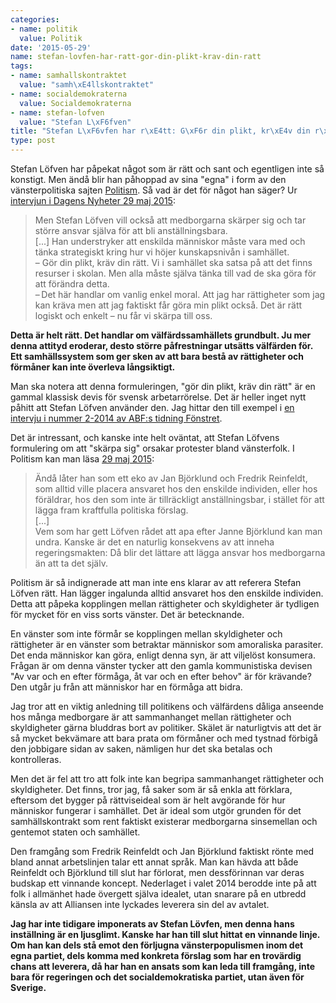```yaml
---
categories:
- name: politik
  value: Politik
date: '2015-05-29'
name: stefan-lovfen-har-ratt-gor-din-plikt-krav-din-ratt
tags:
- name: samhallskontraktet
  value: "samh\xE4llskontraktet"
- name: socialdemokraterna
  value: Socialdemokraterna
- name: stefan-lofven
  value: "Stefan L\xF6fven"
title: "Stefan L\xF6vfen har r\xE4tt: G\xF6r din plikt, kr\xE4v din r\xE4tt"
type: post
---
```

Stefan Löfven har påpekat något som är rätt och sant och egentligen inte så konstigt. Men ändå blir han påhoppad av sina "egna" i form av den vänsterpolitiska sajten [Politism](http://www.politism.se/). Så vad är det för något han säger? Ur [intervjun i Dagens Nyheter 29 maj 2015](http://www.dn.se/nyheter/politik/stefan-lofvens-nya-krav-pa-folket/):

> Men Stefan Löfven vill också att medborgarna skärper sig och tar större ansvar själva för att bli anställningsbara.  
> [...]
>  Han understryker att enskilda människor måste vara med och tänka strategiskt kring hur vi höjer kunskapsnivån i samhället.  
> – Gör din plikt, kräv din rätt. Vi i  samhället ska satsa på att det finns resurser i skolan. Men alla måste själva tänka till vad de ska göra för att förändra detta.  
> – Det här handlar om vanlig enkel moral. Att jag har rättigheter som jag kan kräva men att jag faktiskt får göra min plikt också. Det är rätt logiskt och enkelt – nu får vi skärpa till oss.  

**Detta är helt rätt. Det handlar om välfärdssamhällets grundbult. Ju mer denna attityd eroderar, desto större påfrestningar utsätts välfärden för. Ett samhällssystem som ger sken av att bara bestå av rättigheter och förmåner kan inte överleva långsiktigt.**

Man ska notera att denna formuleringen, "gör din plikt, kräv din rätt" är en gammal klassisk devis för svensk arbetarrörelse. Det är heller inget nytt påhitt att Stefan Löfven använder den. Jag hittar den till exempel i [en intervju i nummer 2-2014 av ABF:s tidning Fönstret](http://www.fonstret.se/Artikelarkivet/Intervju/Stefan-Lofven/).

Det är intressant, och kanske inte helt oväntat, att Stefan Löfvens formulering om att "skärpa sig" orsakar protester bland vänsterfolk. I Politism kan man läsa [29 maj 2015](http://www.politism.se/story/det-ar-du-som-ska-skarpa-dig-stefan-lofven/#post-27144):

> Ändå låter han som ett eko av Jan Björklund och Fredrik Reinfeldt, som alltid ville placera ansvaret hos den enskilde individen, eller hos föräldrar, hos den som inte är tillräckligt anställningsbar, i stället för att lägga fram kraftfulla politiska förslag.  
> [...]  
> Vem som har gett Löfven rådet att apa efter Janne Björklund kan man undra. Kanske är det en naturlig konsekvens av att inneha regeringsmakten: Då blir det lättare att lägga ansvar hos medborgarna än att ta det själv.  

Politism är så indignerade att man inte ens klarar av att referera Stefan Löfven rätt. Han lägger ingalunda alltid ansvaret hos den enskilde individen. Detta att påpeka kopplingen mellan rättigheter och skyldigheter är tydligen för mycket för en viss sorts vänster. Det är betecknande.

En vänster som inte förmår se kopplingen mellan skyldigheter och rättigheter är en vänster som betraktar människor som amoraliska parasiter. Det enda människor kan göra, enligt denna syn, är att viljelöst konsumera. Frågan är om denna vänster tycker att den gamla kommunistiska devisen "Av var och en efter förmåga, åt var och en efter behov" är för krävande? Den utgår ju från att människor har en förmåga att bidra.

Jag tror att en viktig anledning till politikens och välfärdens dåliga anseende hos många medborgare är att sammanhanget mellan rättigheter och skyldigheter gärna bluddras bort av politiker. Skälet är naturligtvis att det är så mycket bekvämare att bara prata om förmåner och med tystnad förbigå den jobbigare sidan av saken, nämligen hur det ska betalas och kontrolleras.

Men det är fel att tro att folk inte kan begripa sammanhanget rättigheter och skyldigheter. Det finns, tror jag, få saker som är så enkla att förklara, eftersom det bygger på rättviseideal som är helt avgörande för hur människor fungerar i samhället. Det är ideal som utgör grunden för det samhällskontrakt som rent faktiskt existerar medborgarna sinsemellan och gentemot staten och samhället.

Den framgång som Fredrik Reinfeldt och Jan Björklund faktiskt rönte med bland annat arbetslinjen talar ett annat språk. Man kan hävda att både Reinfeldt och Björklund till slut har förlorat, men dessförinnan var deras budskap ett vinnande koncept. Nederlaget i valet 2014 berodde inte på att folk i allmänhet hade övergett själva idealet, utan snarare på en utbredd känsla av att Alliansen inte lyckades leverera sin del av avtalet.

**Jag har inte tidigare imponerats av Stefan Lövfen, men denna hans inställning är en ljusglimt. Kanske har han till slut hittat en vinnande linje. Om han kan dels stå emot den förljugna vänsterpopulismen inom det egna partiet, dels komma med konkreta förslag som har en trovärdig chans att leverera, då har han en ansats som kan leda till framgång, inte bara för regeringen och det socialdemokratiska partiet, utan även för Sverige.**

